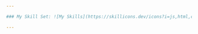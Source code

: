 ```yaml
---

### My Skill Set: ![My Skills](https://skillicons.dev/icons?i=js,html,css,scss,tailwind,react,git,figma)

---
```






[mail]: falin.2025@mail.ru

<br>
<br>
